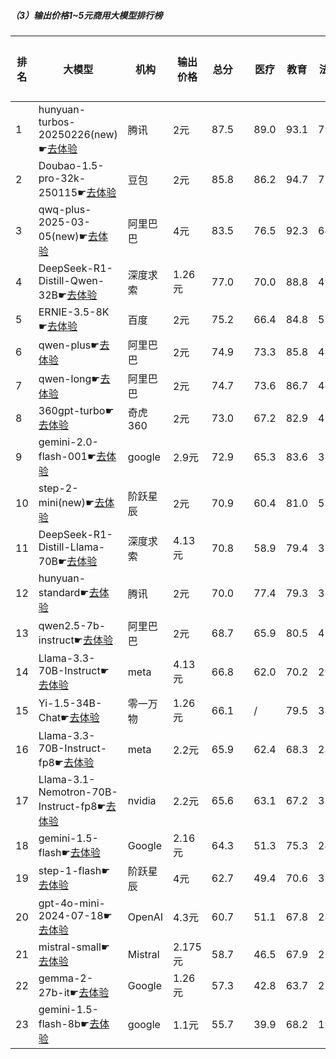 ##### （3）输出价格1~5元商用大模型排行榜
|排名|大模型|机构|输出价格|总分| |医疗|教育|法律|行政公务|推理与数学计算|语言与指令遵从|
|---|-----|---|-------|---|-|----|---|---|------|------------|------------------|
|1|hunyuan-turbos-20250226(new)☛[去体验](https://easyllm.site/static/modelcompare.html?type=proprietary)|腾讯|2元|87.5| |                    89.0|93.1|79.7|                    81.6|91.5|90.2|
|2|Doubao-1.5-pro-32k-250115☛[去体验](https://easyllm.site/static/modelcompare.html?type=proprietary)|豆包|2元|85.8| |                    86.2|94.7|71.5|                    78.3|92.8|91.3|
|3|qwq-plus-2025-03-05(new)☛[去体验](https://easyllm.site/static/modelcompare.html?type=proprietary)|阿里巴巴|4元|83.5| |                    76.5|92.3|64.5|                    84.5|93.1|90.3|
|4|DeepSeek-R1-Distill-Qwen-32B☛[去体验](https://easyllm.site/static/modelcompare.html?type=open-source)|深度求索|1.26元|77.0| |                    70.0|88.8|49.2|                    76.2|90.1|87.7|
|5|ERNIE-3.5-8K☛[去体验](https://easyllm.site/static/modelcompare.html?type=proprietary)|百度|2元|75.2| |                    66.4|84.8|57.1|                    71.1|85.3|86.5|
|6|qwen-plus☛[去体验](https://easyllm.site/static/modelcompare.html?type=proprietary)|阿里巴巴|2元|74.9| |                    73.3|85.8|48.6|                    72.0|83.8|86.0|
|7|qwen-long☛[去体验](https://easyllm.site/static/modelcompare.html?type=proprietary)|阿里巴巴|2元|74.7| |                    73.6|86.7|48.2|                    72.5|81.5|85.6|
|8|360gpt-turbo☛[去体验](https://easyllm.site/static/modelcompare.html?type=proprietary)|奇虎360|2元|73.0| |                    67.2|82.9|42.2|                    68.0|89.3|88.1|
|9|gemini-2.0-flash-001☛[去体验](https://easyllm.site/static/modelcompare.html?type=proprietary)|google|2.9元|72.9| |                    65.3|83.6|38.7|                    72.5|91.3|86.3|
|10|step-2-mini(new)☛[去体验](https://easyllm.site/static/modelcompare.html?type=proprietary)|阶跃星辰|2元|70.9| |                    60.4|81.0|51.4|                    60.1|87.1|85.3|
|11|DeepSeek-R1-Distill-Llama-70B☛[去体验](https://easyllm.site/static/modelcompare.html?type=open-source)|深度求索|4.13元|70.8| |                    58.9|79.4|35.2|                    77.5|88.8|85.0|
|12|hunyuan-standard☛[去体验](https://easyllm.site/static/modelcompare.html?type=proprietary)|腾讯|2元|70.0| |                    77.4|79.3|33.1|                    68.8|78.2|83.2|
|13|qwen2.5-7b-instruct☛[去体验](https://easyllm.site/static/modelcompare.html?type=open-source)|阿里巴巴|2元|68.7| |                    65.9|80.5|42.5|                    59.6|80.2|83.4|
|14|Llama-3.3-70B-Instruct☛[去体验](https://easyllm.site/static/modelcompare.html?type=open-source)|meta|4.13元|66.8| |                    62.0|70.2|29.4|                    66.4|87.4|85.4|
|15|Yi-1.5-34B-Chat☛[去体验](https://easyllm.site/static/modelcompare.html?type=open-source)|零一万物|1.26元|66.1| |                    /|79.5|38.9|                    59.0|75.3|83.1|
|16|Llama-3.3-70B-Instruct-fp8☛[去体验](https://easyllm.site/static/modelcompare.html?type=open-source)|meta|2.2元|65.9| |                    62.4|68.3|28.5|                    64.8|86.6|85.1|
|17|Llama-3.1-Nemotron-70B-Instruct-fp8☛[去体验](https://easyllm.site/static/modelcompare.html?type=open-source)|nvidia|2.2元|65.6| |                    63.1|67.2|33.1|                    63.7|81.3|85.5|
|18|gemini-1.5-flash☛[去体验](https://easyllm.site/static/modelcompare.html?type=proprietary)|Google|2.16元|64.3| |                    51.3|75.3|24.1|                    61.4|89.2|84.3|
|19|step-1-flash☛[去体验](https://easyllm.site/static/modelcompare.html?type=proprietary)|阶跃星辰|4元|62.7| |                    49.4|70.6|37.7|                    58.5|77.6|82.2|
|20|gpt-4o-mini-2024-07-18☛[去体验](https://easyllm.site/static/modelcompare.html?type=proprietary)|OpenAI|4.3元|60.7| |                    51.1|67.8|23.2|                    54.7|84.4|82.6|
|21|mistral-small☛[去体验](https://easyllm.site/static/modelcompare.html?type=proprietary)|Mistral|2.175元|58.7| |                    46.5|67.9|21.4|                    51.0|84.5|81.0|
|22|gemma-2-27b-it☛[去体验](https://easyllm.site/static/modelcompare.html?type=open-source)|Google|1.26元|57.3| |                    42.8|63.7|22.9|                    57.1|73.4|83.8|
|23|gemini-1.5-flash-8b☛[去体验](https://easyllm.site/static/modelcompare.html?type=proprietary)|google|1.1元|55.7| |                    39.9|68.2|19.6|                    51.6|72.8|82.0|
    
